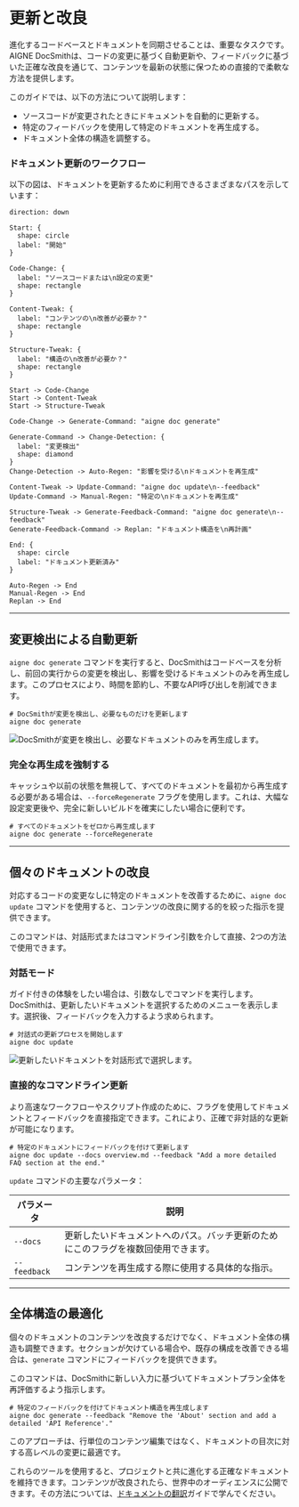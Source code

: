 # 更新と改良

進化するコードベースとドキュメントを同期させることは、重要なタスクです。AIGNE DocSmithは、コードの変更に基づく自動更新や、フィードバックに基づいた正確な改良を通じて、コンテンツを最新の状態に保つための直接的で柔軟な方法を提供します。

このガイドでは、以下の方法について説明します：

- ソースコードが変更されたときにドキュメントを自動的に更新する。
- 特定のフィードバックを使用して特定のドキュメントを再生成する。
- ドキュメント全体の構造を調整する。

### ドキュメント更新のワークフロー

以下の図は、ドキュメントを更新するために利用できるさまざまなパスを示しています：

```d2 更新ワークフロー
direction: down

Start: {
  shape: circle
  label: "開始"
}

Code-Change: {
  label: "ソースコードまたは\n設定の変更"
  shape: rectangle
}

Content-Tweak: {
  label: "コンテンツの\n改善が必要か？"
  shape: rectangle
}

Structure-Tweak: {
  label: "構造の\n改善が必要か？"
  shape: rectangle
}

Start -> Code-Change
Start -> Content-Tweak
Start -> Structure-Tweak

Code-Change -> Generate-Command: "aigne doc generate"

Generate-Command -> Change-Detection: {
  label: "変更検出"
  shape: diamond
}
Change-Detection -> Auto-Regen: "影響を受ける\nドキュメントを再生成"

Content-Tweak -> Update-Command: "aigne doc update\n--feedback"
Update-Command -> Manual-Regen: "特定の\nドキュメントを再生成"

Structure-Tweak -> Generate-Feedback-Command: "aigne doc generate\n--feedback"
Generate-Feedback-Command -> Replan: "ドキュメント構造を\n再計画"

End: {
  shape: circle
  label: "ドキュメント更新済み"
}

Auto-Regen -> End
Manual-Regen -> End
Replan -> End
```

---

## 変更検出による自動更新

`aigne doc generate` コマンドを実行すると、DocSmithはコードベースを分析し、前回の実行からの変更を検出し、影響を受けるドキュメントのみを再生成します。このプロセスにより、時間を節約し、不要なAPI呼び出しを削減できます。

```shell icon=lucide:terminal
# DocSmithが変更を検出し、必要なものだけを更新します
aigne doc generate
```

![DocSmithが変更を検出し、必要なドキュメントのみを再生成します。](https://docsmith.aigne.io/image-bin/uploads/21a76b2f65d14d16a49c13d800f1e2c1.png)

### 完全な再生成を強制する

キャッシュや以前の状態を無視して、すべてのドキュメントを最初から再生成する必要がある場合は、`--forceRegenerate` フラグを使用します。これは、大幅な設定変更後や、完全に新しいビルドを確実にしたい場合に便利です。

```shell icon=lucide:terminal
# すべてのドキュメントをゼロから再生成します
aigne doc generate --forceRegenerate
```

---

## 個々のドキュメントの改良

対応するコードの変更なしに特定のドキュメントを改善するために、`aigne doc update` コマンドを使用すると、コンテンツの改良に関する的を絞った指示を提供できます。

このコマンドは、対話形式またはコマンドライン引数を介して直接、2つの方法で使用できます。

### 対話モード

ガイド付きの体験をしたい場合は、引数なしでコマンドを実行します。DocSmithは、更新したいドキュメントを選択するためのメニューを表示します。選択後、フィードバックを入力するよう求められます。

```shell icon=lucide:terminal
# 対話式の更新プロセスを開始します
aigne doc update
```

![更新したいドキュメントを対話形式で選択します。](https://docsmith.aigne.io/image-bin/uploads/75e9cf9823bb369c3d2b5a2e2da4ac06.png)

### 直接的なコマンドライン更新

より高速なワークフローやスクリプト作成のために、フラグを使用してドキュメントとフィードバックを直接指定できます。これにより、正確で非対話的な更新が可能になります。

```shell icon=lucide:terminal
# 特定のドキュメントにフィードバックを付けて更新します
aigne doc update --docs overview.md --feedback "Add a more detailed FAQ section at the end."
```

`update` コマンドの主要なパラメータ：

| パラメータ  | 説明                                                                                      |
| ---------- | ------------------------------------------------------------------------------------------------ |
| `--docs`     | 更新したいドキュメントへのパス。バッチ更新のためにこのフラグを複数回使用できます。 |
| `--feedback` | コンテンツを再生成する際に使用する具体的な指示。                       |

---

## 全体構造の最適化

個々のドキュメントのコンテンツを改良するだけでなく、ドキュメント全体の構造も調整できます。セクションが欠けている場合や、既存の構成を改善できる場合は、`generate` コマンドにフィードバックを提供できます。

このコマンドは、DocSmithに新しい入力に基づいてドキュメントプラン全体を再評価するよう指示します。

```shell icon=lucide:terminal
# 特定のフィードバックを付けてドキュメント構造を再生成します
aigne doc generate --feedback "Remove the 'About' section and add a detailed 'API Reference'."
```

このアプローチは、行単位のコンテンツ編集ではなく、ドキュメントの目次に対する高レベルの変更に最適です。

これらのツールを使用すると、プロジェクトと共に進化する正確なドキュメントを維持できます。コンテンツが改良されたら、世界中のオーディエンスに公開できます。その方法については、[ドキュメントの翻訳](./features-translate-documentation.md)ガイドで学んでください。